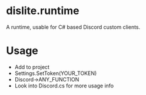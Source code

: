 # dislite.runtime
A runtime, usable for C# based Discord custom clients.

# Usage
* Add to project
* Settings.SetToken(YOUR_TOKEN)
* Discord->ANY_FUNCTION
* Look into Discord.cs for more usage info
